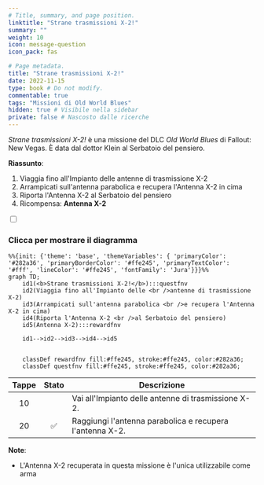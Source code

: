 ```yaml
---
# Title, summary, and page position.
linktitle: "Strane trasmissioni X-2!" 
summary: ""
weight: 10
icon: message-question
icon_pack: fas

# Page metadata.
title: "Strane trasmissioni X-2!"
date: 2022-11-15
type: book # Do not modify.
commentable: true
tags: "Missioni di Old World Blues"
hidden: true # Visibile nella sidebar
private: false # Nascosto dalle ricerche
---
```


<div class="fnv">


*Strane trasmissioni X-2!* è una missione del DLC *Old World Blues* di Fallout: New Vegas. È data dal dottor Klein al Serbatoio del pensiero.

**Riassunto**:
1. Viaggia fino all'Impianto delle antenne di trasmissione X-2
2. Arrampicati sull'antenna parabolica e recupera l'Antenna X-2 in cima
3. Riporta l'Antenna X-2 al Serbatoio del pensiero
4. Ricompensa: **Antenna X-2**

<section class="chart-collapse">
<input type="checkbox" name="collapse2" id="handle2">
<h3 class="handle">
<label for="handle2">Clicca per mostrare il diagramma</label>
</h3>
<div class="content">

```mermaid
%%{init: {'theme': 'base', 'themeVariables': { 'primaryColor': '#282a36', 'primaryBorderColor': '#ffe245', 'primaryTextColor': '#fff', 'lineColor': '#ffe245', 'fontFamily': 'Jura'}}}%%
graph TD;
    id1(<b>Strane trasmissioni X-2!</b>):::questfnv
    id2(Viaggia fino all'Impianto delle <br />antenne di trasmissione X-2)
    id3(Arrampicati sull'antenna parabolica <br />e recupera l'Antenna X-2 in cima)
    id4(Riporta l'Antenna X-2 <br />al Serbatoio del pensiero)
    id5(Antenna X-2):::rewardfnv
    
    id1-->id2-->id3-->id4-->id5
    
    
    classDef rewardfnv fill:#ffe245, stroke:#ffe245, color:#282a36;
    classDef questfnv fill:#ffe245, stroke:#ffe245, color:#282a36;
```

</div>
</section>

| Tappe |       Stato        | Descrizione |
|:-----:|:------------------:| ----------- |
|                           10                          |            | Vai all'Impianto delle antenne di trasmissione X-2.                                                                                                                         |
|                           20                          | :white_check_mark: | Raggiungi l'antenna parabolica e recupera l'antenna X-2.                                                                                                                    |






**Note**:
- L'Antenna X-2 recuperata in questa missione è l'unica utilizzabile come arma


</div>


